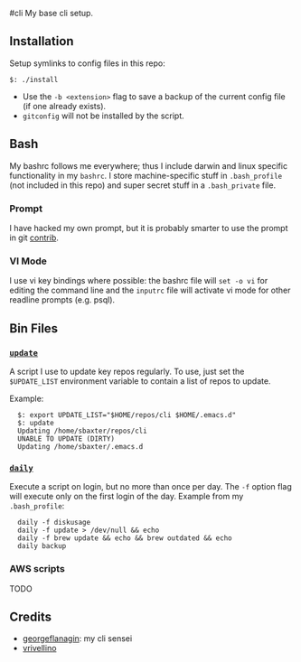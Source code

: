 #cli
My base cli setup.

## Installation
Setup symlinks to config files in this repo:
```
$: ./install
```
* Use the `-b <extension>` flag to save a backup of the current config file (if one already exists).
* `gitconfig` will not be installed by the script.

## Bash
My bashrc follows me everywhere; thus I include darwin and linux specific functionality in my `bashrc`. I store machine-specific stuff in `.bash_profile` (not included in this repo) and super secret stuff in a `.bash_private` file.

### Prompt
I have hacked my own prompt, but it is probably smarter to use the prompt in git [contrib](https://github.com/git/git/blob/master/contrib/completion/git-prompt.sh).

### VI Mode
I use vi key bindings where possible: the bashrc file will `set -o vi` for editing the command line and the `inputrc` file will activate vi mode for other readline prompts (e.g. psql).

## Bin Files

### [`update`](./bin/update)
A script I use to update key repos regularly. To use, just set the `$UPDATE_LIST` environment variable to contain a list of repos to update.

Example:
```
  $: export UPDATE_LIST="$HOME/repos/cli $HOME/.emacs.d"
  $: update
  Updating /home/sbaxter/repos/cli
  UNABLE TO UPDATE (DIRTY)
  Updating /home/sbaxter/.emacs.d
```

### [`daily`](./bin/daily)
Execute a script on login, but no more than once per day. The `-f` option flag will execute only on the first login of the day.
Example from my `.bash_profile`:
```
  daily -f diskusage
  daily -f update > /dev/null && echo
  daily -f brew update && echo && brew outdated && echo
  daily backup
```

### AWS scripts
TODO

## Credits
* [georgeflanagin](https://github.com/georgeflanagin): my cli sensei
* [vrivellino](https://github.com/vrivellino)
